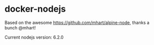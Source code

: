 # docker-nodejs

Based on the awesome https://github.com/mhart/alpine-node, thanks a bunch @mhart!

Current nodejs version: 6.2.0
